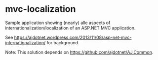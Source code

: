 # mvc-localization
Sample application showing (nearly) alle aspects of internationalization/localization of an ASP.NET MVC application.

See https://ajdotnet.wordpress.com/2013/11/08/asp-net-mvc-internationalization/ for background.

Note: This solution depends on https://github.com/ajdotnet/AJ.Common.
